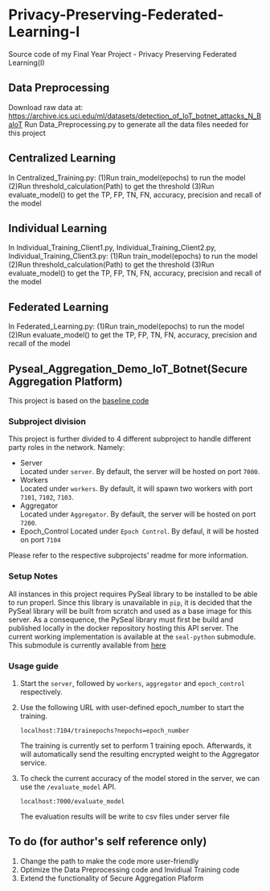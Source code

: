 # Privacy-Preserving-Federated-Learning-I
Source code of my Final Year Project - Privacy Preserving Federated Learning(I)

## Data Preprocessing
Download raw data at: https://archive.ics.uci.edu/ml/datasets/detection_of_IoT_botnet_attacks_N_BaIoT
Run Data_Preprocessing.py to generate all the data files needed for this project

## Centralized Learning
In Centralized_Training.py: 
(1)Run train_model(epochs) to run the model
(2)Run threshold_calculation(Path) to get the threshold
(3)Run evaluate_model() to get the TP, FP, TN, FN, accuracy, precision and recall of the model

## Individual Learning
In Individual_Training_Client1.py, Individual_Training_Client2.py, Individual_Training_Client3.py: 
(1)Run train_model(epochs) to run the model
(2)Run threshold_calculation(Path) to get the threshold
(3)Run evaluate_model() to get the TP, FP, TN, FN, accuracy, precision and recall of the model

## Federated Learning
In Federated_Learning.py:
(1)Run train_model(epochs) to run the model
(2)Run evaluate_model() to get the TP, FP, TN, FN, accuracy, precision and recall of the model

## Pyseal_Aggregation_Demo_IoT_Botnet(Secure Aggregation Platform)
This project is based on the [baseline code](baseline/Aggregator.py)  

### Subproject division

This project is further divided to 4 different subproject to handle different party roles in the network. Namely: 
*   Server  
    Located under `server`. By default, the server will be hosted on port `7000`.
*   Workers  
    Located under `workers`. By default, it will spawn two workers with port `7101`,  `7102`, `7103`. 
*   Aggregator  
    Located under `Aggregator`. By default, the server will be hosted on port `7200`.
*   Epoch_Control
    Located under `Epoch Control`. By defaul, it will be hosted on port `7104`
    
Please refer to the respective subprojects' readme for more information. 

### Setup Notes

All instances in this project requires PySeal library to be installed to be able to run properl. Since this library is unavailable in `pip`, 
it is decided that the PySeal library will be built from scratch and used as a base image for this server. 
As a consequence, the PySeal library must first be build and published locally in the docker repository hosting this API server. 
The current working implementation is available at the `seal-python` submodule. This submodule is currently available from [here](https://github.com/hanstananda/SEAL-Python)

### Usage guide 
1.  Start the `server`, followed by `workers`, `aggregator` and  `epoch_control` respectively. 
2.  Use the following URL with user-defined epoch_number to start the training.
    ```
    localhost:7104/trainepochs?nepochs=epoch_number
    ```
    The training is currently set to perform 1 training epoch. 
    Afterwards, it will automatically send the resulting encrypted weight to the Aggregator service. 

3.  To check the current accuracy of the model stored in the server, we can use the `/evaluate_model` API. 
    ```
    localhost:7000/evaluate_model
    ```
    The evaluation results will be write to csv files under server file
 
## To do (for author's self reference only)
1. Change the path to make the code more user-friendly
2. Optimize the Data Preprocessing code and Invidiual Training code
3. Extend the functionality of Secure Aggregation Plaform
